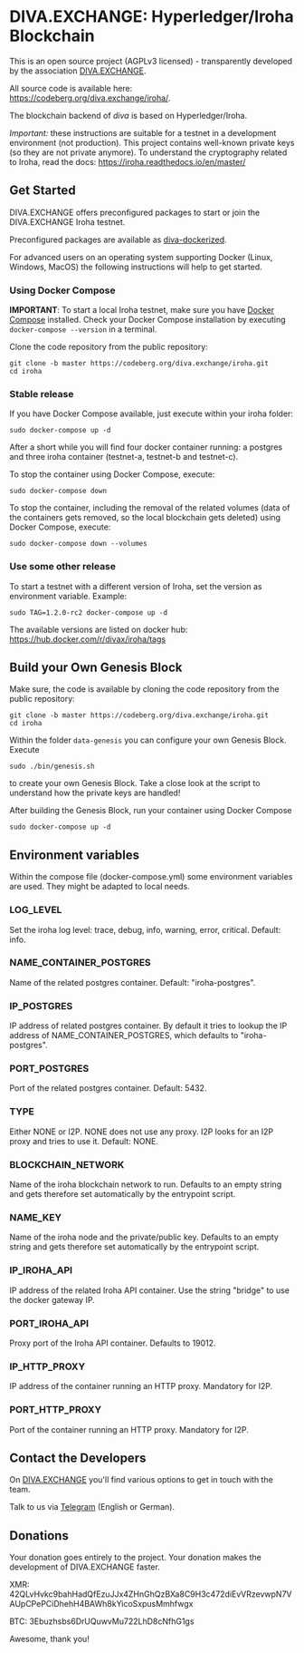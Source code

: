 # DIVA.EXCHANGE: Hyperledger/Iroha Blockchain

This is an open source project (AGPLv3 licensed) - transparently developed by the association [DIVA.EXCHANGE](https://diva.exchange).

All source code is available here: https://codeberg.org/diva.exchange/iroha/.

The blockchain backend of _diva_ is based on Hyperledger/Iroha. 

_Important:_ these instructions are suitable for a testnet in a development environment (not production). This project contains well-known private keys (so they are not private anymore). To understand the cryptography related to Iroha, read the docs: https://iroha.readthedocs.io/en/master/  

## Get Started

DIVA.EXCHANGE offers preconfigured packages to start or join the DIVA.EXCHANGE Iroha testnet.

Preconfigured packages are available as [diva-dockerized](https://codeberg.org/diva.exchange/diva-dockerized).

For advanced users on an operating system supporting Docker (Linux, Windows, MacOS) the following instructions will help to get started.

### Using Docker Compose

**IMPORTANT**: To start a local Iroha testnet, make sure you have [Docker Compose](https://docs.docker.com/compose/install/) installed. Check your Docker Compose installation by executing `docker-compose --version` in a terminal.

Clone the code repository from the public repository:
```
git clone -b master https://codeberg.org/diva.exchange/iroha.git
cd iroha
```

### Stable release

If you have Docker Compose available, just execute within your iroha folder:
```
sudo docker-compose up -d
```

After a short while you will find four docker container running: a postgres and three iroha container (testnet-a, testnet-b and testnet-c).

To stop the container using Docker Compose, execute:
```
sudo docker-compose down
```
 
To stop the container, including the removal of the related volumes (data of the containers gets removed, so the local blockchain gets deleted) using Docker Compose, execute:
```
sudo docker-compose down --volumes
```
 
### Use some other release

To start a testnet with a different version of Iroha, set the version as environment variable. Example:
```
sudo TAG=1.2.0-rc2 docker-compose up -d
```

The available versions are listed on docker hub: https://hub.docker.com/r/divax/iroha/tags
 
## Build your Own Genesis Block

Make sure, the code is available by cloning the code repository from the public repository:
```
git clone -b master https://codeberg.org/diva.exchange/iroha.git
cd iroha
```

Within the folder `data-genesis` you can configure your own Genesis Block. Execute
```
sudo ./bin/genesis.sh
```
to create your own Genesis Block. Take a close look at the script to understand how the private keys are handled!

After building the Genesis Block, run your container using Docker Compose 
```
sudo docker-compose up -d
```

## Environment variables

Within the compose file (docker-compose.yml) some environment variables are used. They might be adapted to local needs.

### LOG_LEVEL
Set the iroha log level: trace, debug, info, warning, error, critical. Default: info.

### NAME_CONTAINER_POSTGRES
Name of the related postgres container. Default: "iroha-postgres". 

### IP_POSTGRES
IP address of related postgres container. By default it tries to lookup the IP address of NAME_CONTAINER_POSTGRES, which defaults to "iroha-postgres". 

### PORT_POSTGRES
Port of the related postgres container. Default: 5432.

### TYPE
Either NONE or I2P. NONE does not use any proxy. I2P looks for an I2P proxy and tries to use it. Default: NONE.

### BLOCKCHAIN_NETWORK
Name of the iroha blockchain network to run. Defaults to an empty string and gets therefore set automatically by the entrypoint script.

### NAME_KEY
Name of the iroha node and the private/public key. Defaults to an empty string and gets therefore set automatically by the entrypoint script. 

### IP_IROHA_API
IP address of the related Iroha API container. Use the string "bridge" to use the docker gateway IP. 
 
### PORT_IROHA_API
Proxy port of the Iroha API container. Defaults to 19012.

### IP_HTTP_PROXY
IP address of the container running an HTTP proxy. Mandatory for I2P.

### PORT_HTTP_PROXY
Port of the container running an HTTP proxy. Mandatory for I2P.

## Contact the Developers

On [DIVA.EXCHANGE](https://www.diva.exchange) you'll find various options to get in touch with the team. 

Talk to us via [Telegram](https://t.me/diva_exchange_chat_de) (English or German).

## Donations

Your donation goes entirely to the project. Your donation makes the development of DIVA.EXCHANGE faster.

XMR: 42QLvHvkc9bahHadQfEzuJJx4ZHnGhQzBXa8C9H3c472diEvVRzevwpN7VAUpCPePCiDhehH4BAWh8kYicoSxpusMmhfwgx

BTC: 3Ebuzhsbs6DrUQuwvMu722LhD8cNfhG1gs

Awesome, thank you!
